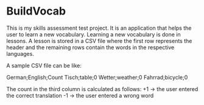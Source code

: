 # BuildVocab
This is my skills assessment test project. It is an application that helps the user to learn a new vocabulary.
Learning a new vocabulary is done in lessons. A lesson is stored in a CSV file where the first row represents the header and the remaining rows contain the words in the respective languages.

A sample CSV file can be like:

German;English;Count
Tisch;table;0
Wetter;weather;0
Fahrrad;bicycle;0

The count in the third column is calculated as follows:
+1 -> the user entered the correct translation 
-1 -> the user entered a wrong word

